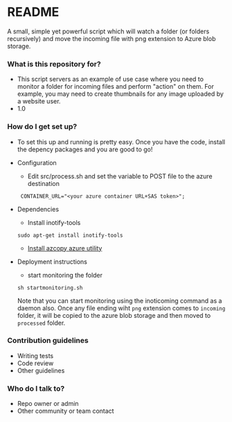 # README #

A small, simple yet powerful script which will watch a folder (or folders recursively) and move the incoming file with png extension to Azure blob storage.

### What is this repository for? ###

* This script servers as an example of use case where you need to monitor a folder for incoming files and perform "action" on them. For example, you may need to create thumbnails for any image uploaded by a website user.
* 1.0


### How do I get set up? ###

* To set this up and running is pretty easy. Once you have the code, install the depency packages and you are good to go!
* Configuration
    * Edit src/process.sh and set the variable to POST file to the azure destination   
   ```
    CONTAINER_URL="<your azure container URL+SAS token>";
   ```
* Dependencies   
    * Install inotify-tools   
    ```
    sudo apt-get install inotify-tools
    ```
    * [Install azcopy azure utility](https://docs.microsoft.com/en-us/azure/storage/common/storage-use-azcopy-v10#download-azcopy)
   
* Deployment instructions   
    * start monitoring the folder   
    ```   
    sh startmonitoring.sh
    ```   
    Note that you can start monitoring using the inoticoming command as a daemon also.
    Once any file ending wiht ```png``` extension comes to ```incoming``` folder, it will be copied to the azure blob storage and then moved to ```processed``` folder.

### Contribution guidelines ###

* Writing tests
* Code review
* Other guidelines

### Who do I talk to? ###

* Repo owner or admin
* Other community or team contact
